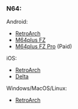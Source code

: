 ### N64:

Android:
- [RetroArch](https://www.retroarch.com/?page=platforms)
- [M64plus FZ](https://play.google.com/store/apps/details?id=org.mupen64plusae.v3.fzurita&hl=en_CA)
- [M64plus FZ Pro](https://play.google.com/store/apps/details?id=org.mupen64plusae.v3.fzurita.pro&hl=en_CA) (Paid)

iOS:
- [RetroArch](https://apps.apple.com/ca/app/retroarch/id6499539433)
- [Delta](https://apps.apple.com/ca/app/delta-game-emulator/id1048524688)

Windows/MacOS/Linux:
- [RetroArch](https://www.retroarch.com/?page=platforms)
